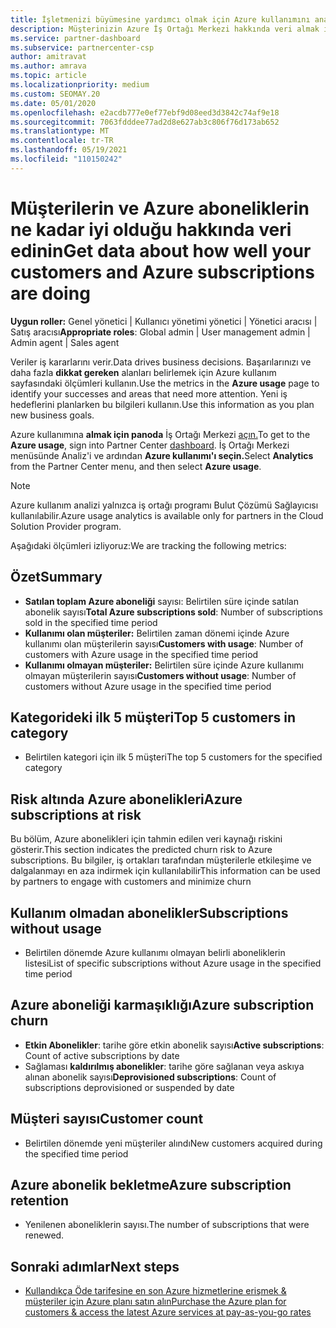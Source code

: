 ```yaml
---
title: İşletmenizi büyümesine yardımcı olmak için Azure kullanımını analiz etme
description: Müşterinizin Azure İş Ortağı Merkezi hakkında veri almak için İş Ortağı Merkezi kullanmayı öğrenin. Veriler satılan, risk altında ve kullanımda olan abonelikleri içerir.
ms.service: partner-dashboard
ms.subservice: partnercenter-csp
author: amitravat
ms.author: amrava
ms.topic: article
ms.localizationpriority: medium
ms.custom: SEOMAY.20
ms.date: 05/01/2020
ms.openlocfilehash: e2acdb777e0ef77ebf9d08eed3d3842c74af9e18
ms.sourcegitcommit: 7063fdddee77ad2d8e627ab3c806f76d173ab652
ms.translationtype: MT
ms.contentlocale: tr-TR
ms.lasthandoff: 05/19/2021
ms.locfileid: "110150242"
---
```

# <a name="get-data-about-how-well-your-customers-and-azure-subscriptions-are-doing"></a><span data-ttu-id="a92fb-104">Müşterilerin ve Azure aboneliklerin ne kadar iyi olduğu hakkında veri edinin</span><span class="sxs-lookup"><span data-stu-id="a92fb-104">Get data about how well your customers and Azure subscriptions are doing</span></span>



<span data-ttu-id="a92fb-105">**Uygun roller:** Genel yönetici | Kullanıcı yönetimi yönetici | Yönetici aracısı | Satış aracısı</span><span class="sxs-lookup"><span data-stu-id="a92fb-105">**Appropriate roles**: Global admin | User management admin | Admin agent | Sales agent</span></span>

<span data-ttu-id="a92fb-106">Veriler iş kararlarını verir.</span><span class="sxs-lookup"><span data-stu-id="a92fb-106">Data drives business decisions.</span></span> <span data-ttu-id="a92fb-107">Başarılarınızı ve daha fazla **dikkat gereken** alanları belirlemek için Azure kullanım sayfasındaki ölçümleri kullanın.</span><span class="sxs-lookup"><span data-stu-id="a92fb-107">Use the metrics in the **Azure usage** page to identify your successes and areas that need more attention.</span></span> <span data-ttu-id="a92fb-108">Yeni iş hedeflerini planlarken bu bilgileri kullanın.</span><span class="sxs-lookup"><span data-stu-id="a92fb-108">Use this information as you plan new business goals.</span></span>

<span data-ttu-id="a92fb-109">Azure kullanımına **almak için panoda** İş Ortağı Merkezi [açın.](https://partner.microsoft.com/dashboard)</span><span class="sxs-lookup"><span data-stu-id="a92fb-109">To get to the **Azure usage**, sign into Partner Center [dashboard](https://partner.microsoft.com/dashboard).</span></span> <span data-ttu-id="a92fb-110">İş Ortağı Merkezi  menüsünde Analiz'i ve ardından **Azure kullanımı'ı seçin.**</span><span class="sxs-lookup"><span data-stu-id="a92fb-110">Select **Analytics** from the Partner Center menu, and then select **Azure usage**.</span></span>

> [!NOTE]
> <span data-ttu-id="a92fb-111">Azure kullanım analizi yalnızca iş ortağı programı Bulut Çözümü Sağlayıcısı kullanılabilir.</span><span class="sxs-lookup"><span data-stu-id="a92fb-111">Azure usage analytics is available only for partners in the Cloud Solution Provider program.</span></span>

<span data-ttu-id="a92fb-112">Aşağıdaki ölçümleri izliyoruz:</span><span class="sxs-lookup"><span data-stu-id="a92fb-112">We are tracking the following metrics:</span></span>

## <a name="summary"></a><span data-ttu-id="a92fb-113">Özet</span><span class="sxs-lookup"><span data-stu-id="a92fb-113">Summary</span></span>

- <span data-ttu-id="a92fb-114">**Satılan toplam Azure aboneliği** sayısı: Belirtilen süre içinde satılan abonelik sayısı</span><span class="sxs-lookup"><span data-stu-id="a92fb-114">**Total Azure subscriptions sold**: Number of subscriptions sold in the specified time period</span></span>  
- <span data-ttu-id="a92fb-115">**Kullanımı olan müşteriler:** Belirtilen zaman dönemi içinde Azure kullanımı olan müşterilerin sayısı</span><span class="sxs-lookup"><span data-stu-id="a92fb-115">**Customers with usage**: Number of customers with Azure usage in the specified time period</span></span>  
- <span data-ttu-id="a92fb-116">**Kullanımı olmayan müşteriler:** Belirtilen süre içinde Azure kullanımı olmayan müşterilerin sayısı</span><span class="sxs-lookup"><span data-stu-id="a92fb-116">**Customers without usage**: Number of customers without Azure usage in the specified time period</span></span>  

## <a name="top-5-customers-in-category"></a><span data-ttu-id="a92fb-117">Kategorideki ilk 5 müşteri</span><span class="sxs-lookup"><span data-stu-id="a92fb-117">Top 5 customers in category</span></span>

- <span data-ttu-id="a92fb-118">Belirtilen kategori için ilk 5 müşteri</span><span class="sxs-lookup"><span data-stu-id="a92fb-118">The top 5 customers for the specified category</span></span>  

## <a name="azure-subscriptions-at-risk"></a><span data-ttu-id="a92fb-119">Risk altında Azure abonelikleri</span><span class="sxs-lookup"><span data-stu-id="a92fb-119">Azure subscriptions at risk</span></span>

<span data-ttu-id="a92fb-120">Bu bölüm, Azure abonelikleri için tahmin edilen veri kaynağı riskini gösterir.</span><span class="sxs-lookup"><span data-stu-id="a92fb-120">This section indicates the predicted churn risk to Azure subscriptions.</span></span> <span data-ttu-id="a92fb-121">Bu bilgiler, iş ortakları tarafından müşterilerle etkileşime ve dalgalanmayı en aza indirmek için kullanılabilir</span><span class="sxs-lookup"><span data-stu-id="a92fb-121">This information can be used by partners to engage with customers and minimize churn</span></span>

## <a name="subscriptions-without-usage"></a><span data-ttu-id="a92fb-122">Kullanım olmadan abonelikler</span><span class="sxs-lookup"><span data-stu-id="a92fb-122">Subscriptions without usage</span></span>

- <span data-ttu-id="a92fb-123">Belirtilen dönemde Azure kullanımı olmayan belirli aboneliklerin listesi</span><span class="sxs-lookup"><span data-stu-id="a92fb-123">List of specific subscriptions without Azure usage in the specified time period</span></span>  

## <a name="azure-subscription-churn"></a><span data-ttu-id="a92fb-124">Azure aboneliği karmaşıklığı</span><span class="sxs-lookup"><span data-stu-id="a92fb-124">Azure subscription churn</span></span>

- <span data-ttu-id="a92fb-125">**Etkin Abonelikler**: tarihe göre etkin abonelik sayısı</span><span class="sxs-lookup"><span data-stu-id="a92fb-125">**Active subscriptions**: Count of active subscriptions by date</span></span>  
- <span data-ttu-id="a92fb-126">Sağlaması **kaldırılmış abonelikler**: tarihe göre sağlanan veya askıya alınan abonelik sayısı</span><span class="sxs-lookup"><span data-stu-id="a92fb-126">**Deprovisioned subscriptions**: Count of subscriptions deprovisioned or suspended by date</span></span>  

## <a name="customer-count"></a><span data-ttu-id="a92fb-127">Müşteri sayısı</span><span class="sxs-lookup"><span data-stu-id="a92fb-127">Customer count</span></span>

- <span data-ttu-id="a92fb-128">Belirtilen dönemde yeni müşteriler alındı</span><span class="sxs-lookup"><span data-stu-id="a92fb-128">New customers acquired during the specified time period</span></span>  

## <a name="azure-subscription-retention"></a><span data-ttu-id="a92fb-129">Azure abonelik bekletme</span><span class="sxs-lookup"><span data-stu-id="a92fb-129">Azure subscription retention</span></span>

- <span data-ttu-id="a92fb-130">Yenilenen aboneliklerin sayısı.</span><span class="sxs-lookup"><span data-stu-id="a92fb-130">The number of subscriptions that were renewed.</span></span>

 ## <a name="next-steps"></a><span data-ttu-id="a92fb-131">Sonraki adımlar</span><span class="sxs-lookup"><span data-stu-id="a92fb-131">Next steps</span></span>

- [<span data-ttu-id="a92fb-132">Kullandıkça Öde tarifesine en son Azure hizmetlerine erişmek & müşteriler için Azure planı satın alın</span><span class="sxs-lookup"><span data-stu-id="a92fb-132">Purchase the Azure plan for customers & access the latest Azure services at pay-as-you-go rates</span></span>](purchase-azure-plan.md)
